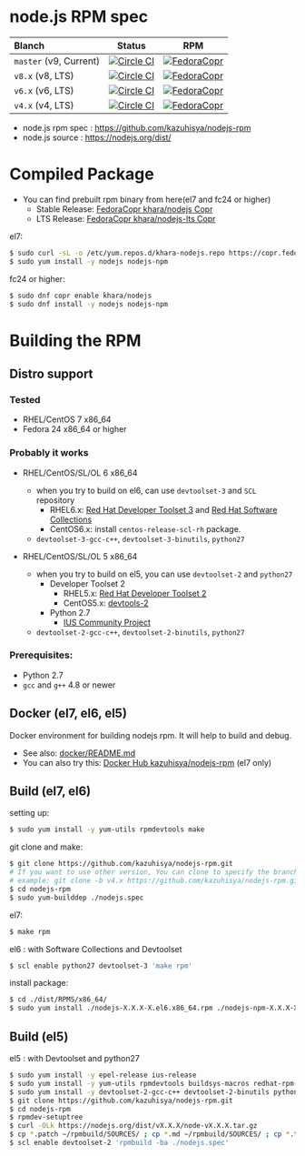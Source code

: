 #  node.js RPM spec

| Blanch    | Status     | RPM        |
|:----------|:----------:|:----------:|
| `master` (v9, Current) | [![Circle CI](https://circleci.com/gh/kazuhisya/nodejs-rpm/tree/master.svg?style=shield)](https://circleci.com/gh/kazuhisya/nodejs-rpm/tree/master) | [![FedoraCopr](https://copr.fedorainfracloud.org/coprs/khara/nodejs/package/nodejs/status_image/last_build.png)](https://copr.fedorainfracloud.org/coprs/khara/nodejs/) |
| `v8.x` (v8, LTS) | [![Circle CI](https://circleci.com/gh/kazuhisya/nodejs-rpm/tree/v8.x.svg?style=shield)](https://circleci.com/gh/kazuhisya/nodejs-rpm/tree/v8.x) | [![FedoraCopr](https://copr.fedorainfracloud.org/coprs/khara/nodejs-lts/package/nodejs/status_image/last_build.png)](https://copr.fedorainfracloud.org/coprs/khara/nodejs-lts/) |
| `v6.x` (v6, LTS) | [![Circle CI](https://circleci.com/gh/kazuhisya/nodejs-rpm/tree/v6.x.svg?style=shield)](https://circleci.com/gh/kazuhisya/nodejs-rpm/tree/v6.x) | [![FedoraCopr](https://copr.fedorainfracloud.org/coprs/khara/nodejs-lts/package/nodejs/status_image/last_build.png)](https://copr.fedorainfracloud.org/coprs/khara/nodejs-lts/) |
| `v4.x` (v4, LTS) | [![Circle CI](https://circleci.com/gh/kazuhisya/nodejs-rpm/tree/v4.x.svg?style=shield)](https://circleci.com/gh/kazuhisya/nodejs-rpm/tree/v4.x) | [![FedoraCopr](https://copr.fedorainfracloud.org/coprs/khara/nodejs-lts/package/nodejs/status_image/last_build.png)](https://copr.fedorainfracloud.org/coprs/khara/nodejs-lts/) |

- node.js rpm spec : https://github.com/kazuhisya/nodejs-rpm
- node.js source   : https://nodejs.org/dist/


# Compiled Package

- You can find prebuilt rpm binary from here(el7 and fc24 or higher)
    - Stable Release: [FedoraCopr khara/nodejs Copr](https://copr.fedoraproject.org/coprs/khara/nodejs/)
    - LTS Release: [FedoraCopr khara/nodejs-lts Copr](https://copr.fedoraproject.org/coprs/khara/nodejs-lts/)

el7:

```bash
$ sudo curl -sL -o /etc/yum.repos.d/khara-nodejs.repo https://copr.fedoraproject.org/coprs/khara/nodejs/repo/epel-7/khara-nodejs-epel-7.repo
$ sudo yum install -y nodejs nodejs-npm
```

fc24 or higher:

```bash
$ sudo dnf copr enable khara/nodejs
$ sudo dnf install -y nodejs nodejs-npm
```

# Building the RPM

## Distro support

### Tested

- RHEL/CentOS 7 x86_64
- Fedora 24 x86_64 or higher

### Probably it works

- RHEL/CentOS/SL/OL 6 x86_64
    - when you try to build on el6, can use `devtoolset-3` and `SCL` repository
        - RHEL6.x: [Red Hat Developer Toolset 3](https://access.redhat.com/documentation/en-US/Red_Hat_Developer_Toolset/3/) and [Red Hat Software Collections](https://access.redhat.com/documentation/en-US/Red_Hat_Software_Collections/index.html)
        - CentOS6.x: install `centos-release-scl-rh` package.
    - `devtoolset-3-gcc-c++`, `devtoolset-3-binutils`, `python27`

- RHEL/CentOS/SL/OL 5 x86_64
    - when you try to build on el5, you can use `devtoolset-2` and `python27`
        - Developer Toolset 2
            - RHEL5.x: [Red Hat Developer Toolset 2](https://access.redhat.com/documentation/en-US/Red_Hat_Developer_Toolset/2/)
            - CentOS5.x: [devtools-2](http://people.centos.org/tru/devtools-2/readme)
        - Python 2.7
            - [IUS Community Project](https://ius.io/)
    - `devtoolset-2-gcc-c++`, `devtoolset-2-binutils`, `python27`



### Prerequisites:

- Python 2.7
- `gcc` and `g++` 4.8 or newer

## Docker (el7, el6, el5)

Docker environment for building nodejs rpm.
It will help to build and debug.

- See also: [docker/README.md](https://github.com/kazuhisya/nodejs-rpm/blob/master/docker/README.md)
- You can also try this:  [Docker Hub kazuhisya/nodejs-rpm](https://hub.docker.com/r/kazuhisya/nodejs-rpm/) (el7 only)

## Build (el7, el6)

setting up:

```bash
$ sudo yum install -y yum-utils rpmdevtools make
```

git clone and make:

```bash
$ git clone https://github.com/kazuhisya/nodejs-rpm.git
# If you want to use other version, You can clone to specify the branch name.
# example: git clone -b v4.x https://github.com/kazuhisya/nodejs-rpm.git
$ cd nodejs-rpm
$ sudo yum-builddep ./nodejs.spec
```

el7:

```bash
$ make rpm
```

el6 : with Software Collections and Devtoolset

```bash
$ scl enable python27 devtoolset-3 'make rpm'
```

install package:

```bash
$ cd ./dist/RPMS/x86_64/
$ sudo yum install ./nodejs-X.X.X-X.el6.x86_64.rpm ./nodejs-npm-X.X.X-X.el6.x86_64.rpm --nogpgcheck
```

## Build (el5)

el5 : with Devtoolset and python27

```bash
$ sudo yum install -y epel-release ius-release
$ sudo yum install -y yum-utils rpmdevtools buildsys-macros redhat-rpm-config tar make openssl-devel libstdc++-devel zlib-devel gzip 
$ sudo yum install -y devtoolset-2-gcc-c++ devtoolset-2-binutils python27
$ git clone https://github.com/kazuhisya/nodejs-rpm.git
$ cd nodejs-rpm
$ rpmdev-setuptree
$ curl -OLk https://nodejs.org/dist/vX.X.X/node-vX.X.X.tar.gz
$ cp *.patch ~/rpmbuild/SOURCES/ ; cp *.md ~/rpmbuild/SOURCES/ ; cp *.tar.gz ~/rpmbuild/SOURCES/ 
$ scl enable devtoolset-2 'rpmbuild -ba ./nodejs.spec'
```
